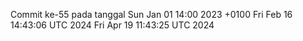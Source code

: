 Commit ke-55 pada tanggal Sun Jan 01 14:00 2023 +0100
Fri Feb 16 14:43:06 UTC 2024
Fri Apr 19 11:43:25 UTC 2024
